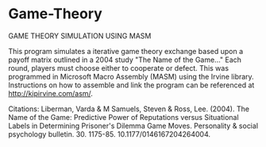 # Game-Theory
GAME THEORY SIMULATION USING MASM

This program simulates a iterative game theory exchange based upon a payoff matrix outlined in a 2004 study "The Name of the Game..."   Each round, players must choose either to cooperate or defect.  This was programmed in Microsoft Macro Assembly (MASM) using the Irvine library.  Instructions on how to assemble and link the program can be referenced at http://kipirvine.com/asm/.

Citations:
Liberman, Varda & M Samuels, Steven & Ross, Lee. (2004). The Name of the Game: Predictive Power of Reputations versus Situational Labels in Determining Prisoner's Dilemma Game Moves. Personality & social psychology bulletin. 30. 1175-85. 10.1177/0146167204264004. 
